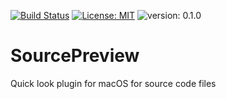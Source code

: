 [![Build Status](https://travis-ci.com/tsif/SourcePreview.svg?token=8ZyhMMGarwUGfCibCHGk&branch=master)](https://travis-ci.com/tsif/SourcePreview) [![License: MIT](https://img.shields.io/badge/License-MIT-yellow.svg)](https://opensource.org/licenses/MIT)  ![version: 0.1.0](https://img.shields.io/badge/version-0.1.0-green.svg)

# SourcePreview
Quick look plugin for macOS for source code files

